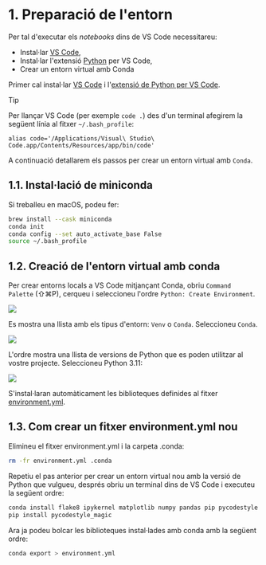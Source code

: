 # 1. Preparació de l'entorn

Per tal d'executar els *notebooks* dins de VS Code necessitareu:

* Instal·lar [VS Code](https://code.visualstudio.com/),
* Instal·lar l'extensió [Python](https://marketplace.visualstudio.com/items?itemName=ms-python.python) per VS Code,
* Crear un entorn virtual amb Conda

Primer cal instal·lar [VS Code](https://code.visualstudio.com/) i l'[extensió de Python per VS Code](https://marketplace.visualstudio.com/items?itemName=ms-python.python).

> [!TIP]
> Per llançar VS Code (per exemple `code .`) des d'un terminal afegirem la següent línia al fitxer `~/.bash_profile`:
>
> `alias code='/Applications/Visual\ Studio\ Code.app/Contents/Resources/app/bin/code'`

A continuació detallarem els passos per crear un entorn virtual amb `Conda`.

## 1.1. Instal·lació de miniconda

Si treballeu en macOS, podeu fer:

```sh
brew install --cask miniconda
conda init
conda config --set auto_activate_base False
source ~/.bash_profile
```

## 1.2. Creació de l'entorn virtual amb conda

Per crear entorns locals a VS Code mitjançant Conda, obriu `Command Palette` (⇧⌘P), cerqueu i seleccioneu l'ordre `Python: Create Environment`.

![](./img/create_environment.avif)

Es mostra una llista amb els tipus d'entorn: `Venv` o `Conda`. Seleccioneu `Conda`.

![](./img/create_environment_dropdown.avif)

L'ordre mostra una llista de versions de Python que es poden utilitzar al vostre projecte. Seleccioneu Python 3.11:

![](./img/conda_environment_python_versions.avif)

S'instal·laran automàticament les biblioteques definides al fitxer [environment.yml](environment.yml).

## 1.3. Com crear un fitxer environment.yml nou

Elimineu el fitxer environment.yml i la carpeta .conda:

```sh
rm -fr environment.yml .conda
```

Repetiu el pas anterior per crear un entorn virtual nou amb la versió de Python que vulgueu, després obriu un terminal dins de VS Code i executeu la següent ordre:

```sh
conda install flake8 ipykernel matplotlib numpy pandas pip pycodestyle -q -y
pip install pycodestyle_magic
```

Ara ja podeu bolcar les biblioteques instal·lades amb conda amb la següent ordre:

```sh
conda export > environment.yml
```
